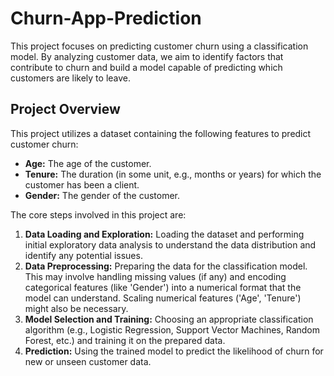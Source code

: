 # Churn-App-Prediction
This project focuses on predicting customer churn using a classification model. 
By analyzing customer data, we aim to identify factors that contribute to churn and build a model capable of predicting which customers are likely to leave.

## Project Overview
This project utilizes a dataset containing the following features to predict customer churn:

* **Age:** The age of the customer.
* **Tenure:** The duration (in some unit, e.g., months or years) for which the customer has been a client.
* **Gender:** The gender of the customer.

The core steps involved in this project are:

1.  **Data Loading and Exploration:** Loading the dataset and performing initial exploratory data analysis to understand the data distribution and identify any potential issues.
2.  **Data Preprocessing:** Preparing the data for the classification model. This may involve handling missing values (if any) and encoding categorical features (like 'Gender') into a numerical format that the model can understand. Scaling numerical features ('Age', 'Tenure') might also be necessary.
3.  **Model Selection and Training:** Choosing an appropriate classification algorithm (e.g., Logistic Regression, Support Vector Machines, Random Forest, etc.) and training it on the prepared data.
4.  **Prediction:** Using the trained model to predict the likelihood of churn for new or unseen customer data.
